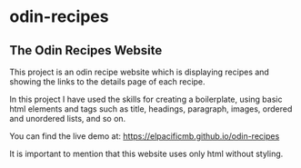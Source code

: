 # odin-recipes

## The Odin Recipes Website

This project is an odin recipe website which is displaying recipes and showing the links to the details page of each recipe.

In this project I have used the skills for creating a boilerplate, using basic html elements and tags such as title, headings, paragraph, images, ordered and unordered lists, and so on.

You can find the live demo at: https://elpacificmb.github.io/odin-recipes

It is important to mention that this website uses only html without styling.